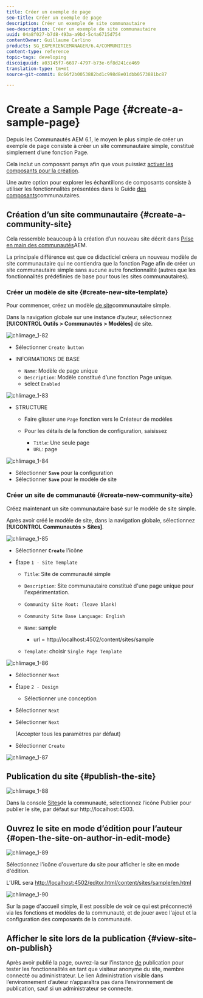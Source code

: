 ```yaml
---
title: Créer un exemple de page
seo-title: Créer un exemple de page
description: Créer un exemple de site communautaire
seo-description: Créer un exemple de site communautaire
uuid: 04a8f027-b7d8-493a-a9bd-5c4a6715d754
contentOwner: Guillaume Carlino
products: SG_EXPERIENCEMANAGER/6.4/COMMUNITIES
content-type: reference
topic-tags: developing
discoiquuid: a03145f7-6697-4797-b73e-6f8d241ce469
translation-type: tm+mt
source-git-commit: 8c66f2b0053882bd1c998d8e01dbb0573881bc87

---
```



# Create a Sample Page {#create-a-sample-page}

Depuis les Communautés AEM 6.1, le moyen le plus simple de créer un exemple de page consiste à créer un site communautaire simple, constitué simplement d’une fonction Page.

Cela inclut un composant parsys afin que vous puissiez [activer les composants pour la création](basics.md#accessing-communities-components).

Une autre option pour explorer les échantillons de composants consiste à utiliser les fonctionnalités présentées dans le Guide [des composants](components-guide.md)communautaires.

## Création d’un site communautaire {#create-a-community-site}

Cela ressemble beaucoup à la création d’un nouveau site décrit dans [Prise en main des communautés](getting-started.md)AEM.

La principale différence est que ce didacticiel créera un nouveau modèle de site communautaire qui ne contiendra que la fonction [](functions.md#page-function) Page afin de créer un site communautaire simple sans aucune autre fonctionnalité (autres que les fonctionnalités prédéfinies de base pour tous les sites communautaires).

### Créer un modèle de site {#create-new-site-template}

Pour commencer, créez un modèle [de site](sites.md)communautaire simple.

Dans la navigation globale sur une instance d’auteur, sélectionnez **[!UICONTROL Outils > Communautés > Modèles]** de site.

![chlimage_1-82](assets/chlimage_1-82.png)

* Sélectionner `Create button`
* INFORMATIONS DE BASE

   * `Name`: Modèle de page unique
   * `Description`: Modèle constitué d’une fonction Page unique.
   * select `Enabled`

![chlimage_1-83](assets/chlimage_1-83.png)

* STRUCTURE

   * Faire glisser une `Page` fonction vers le Créateur de modèles
   * Pour les détails de la fonction de configuration, saisissez

      * `Title`: Une seule page
      * `URL`: page

![chlimage_1-84](assets/chlimage_1-84.png)

* Sélectionner **`Save`** pour la configuration
* Sélectionner **`Save`** pour le modèle de site

### Créer un site de communauté {#create-new-community-site}

Créez maintenant un site communautaire basé sur le modèle de site simple.

Après avoir créé le modèle de site, dans la navigation globale, sélectionnez **[!UICONTROL Communautés > Sites]**.

![chlimage_1-85](assets/chlimage_1-85.png)

* Sélectionner **`Create`** l&#39;icône

* Étape `1 - Site Template`

   * `Title`: Site de communauté simple
   * `Description`: Site communautaire constitué d&#39;une page unique pour l&#39;expérimentation.
   * `Community Site Root: (leave blank)`
   * `Community Site Base Language: English`
   * `Name`: sample

      * url = http://localhost:4502/content/sites/sample
   * `Template`: choisir `Single Page Template`


![chlimage_1-86](assets/chlimage_1-86.png)

* Sélectionner `Next`
* Étape `2 - Design`

   * Sélectionner une conception

* Sélectionner `Next`
* Sélectionner `Next`

   (Accepter tous les paramètres par défaut)

* Sélectionner `Create`

![chlimage_1-87](assets/chlimage_1-87.png)

## Publication du site {#publish-the-site}

![chlimage_1-88](assets/chlimage_1-88.png)

Dans la console [Sites](sites-console.md)de la communauté, sélectionnez l’icône Publier pour publier le site, par défaut sur http://localhost:4503.

## Ouvrez le site en mode d’édition pour l’auteur {#open-the-site-on-author-in-edit-mode}

![chlimage_1-89](assets/chlimage_1-89.png)

Sélectionnez l&#39;icône d&#39;ouverture du site pour afficher le site en mode d&#39;édition.

L’URL sera [http://localhost:4502/editor.html/content/sites/sample/en.html](http://localhost:4502/editor.html/content/sites/sample/en.html)

![chlimage_1-90](assets/chlimage_1-90.png)

Sur la page d&#39;accueil simple, il est possible de voir ce qui est préconnecté via les fonctions et modèles de la communauté, et de jouer avec l&#39;ajout et la configuration des composants de la communauté.

## Afficher le site lors de la publication {#view-site-on-publish}

Après avoir publié la page, ouvrez-la sur l’instance [de](http://localhost:4503/content/sites/sample/en.html) publication pour tester les fonctionnalités en tant que visiteur anonyme du site, membre connecté ou administrateur. Le lien Administration visible dans l’environnement d’auteur n’apparaîtra pas dans l’environnement de publication, sauf si un administrateur se connecte.
